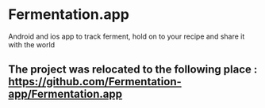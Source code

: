 # Fermentation.app
Android and ios app to track ferment, hold on to your recipe and share it with the world

## The project was relocated to the following place : https://github.com/Fermentation-app/Fermentation.app
